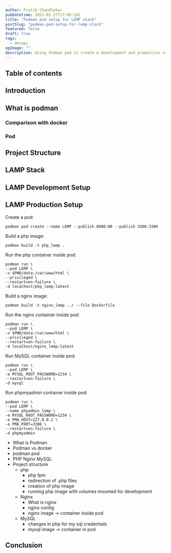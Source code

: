 ```yaml
---
author: Pratik Chandlekar
pubDatetime: 2023-01-27T17:05:16Z
title: "Podman pod setup for LEMP stack"
postSlug: "podman-pod-setup-for-lemp-stack"
featured: false
draft: true
tags:
  - devops
ogImage: ""
description: Using Podman pod to create a development and production setup for LEMP stack
---
```


## Table of contents

## Introduction

## What is podman

### Comparison with docker

### Pod

## Project Structure

## LAMP Stack

## LAMP Development Setup

## LAMP Production Setup

Create a pod:

```
podman pod create --name LEMP --publish 8080:80 --publish 3306:3306
```

Build a php image:

```
podman build -t php_lemp .
```

Run the php container inside pod:

```
podman run \
--pod LEMP \
-v $PWD/data:/var/www/html \
--privileged \
--restart=on-failure \
-d localhost/php_lemp:latest
```

Build a nginx image:

```
podman build -t nginx_lemp ../ --file Dockerfile
```

Run the nginx container inside pod:

```
podman run \
--pod LEMP \
-v $PWD/data:/var/www/html \
--privileged \
--restart=on-failure \
-d localhost/nginx_lemp:latest
```

Run MySQL container inside pod:

```
podman run \
--pod LEMP \
-e MYSQL_ROOT_PASSWORD=1234 \
--restart=on-failure \
-d mysql
```

Run phpmyadmin container inside pod:

```
podman run \
--pod LEMP \
--name phpadmin_lemp \
-e MYSQL_ROOT_PASSWORD=1234 \
-e PMA_HOST=127.0.0.1 \
-e PMA_PORT=3306 \
--restart=on-failure \
-d phpmyadmin
```

- What is Podman
- Podman vs docker
- podman pod
- PHP Nginx MySQL
- Project structure
  - php
    - php fpm
    - redirection of .php files
    - creation of php image
    - running php image with volumes mounted for development
  - Nginx
    - What is nginx
    - nginx config
    - nginx image -> container inside pod
  - MySQL
    - changes in php for my sql credentials
    - mysql image -> container in pod

## Conclusion
